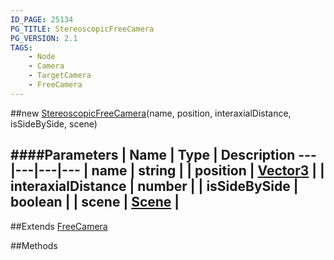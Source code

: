 ```yaml
---
ID_PAGE: 25134
PG_TITLE: StereoscopicFreeCamera
PG_VERSION: 2.1
TAGS:
    - Node
    - Camera
    - TargetCamera
    - FreeCamera
---
```

##new [StereoscopicFreeCamera](/classes/StereoscopicFreeCamera)(name, position, interaxialDistance, isSideBySide, scene)

####Parameters
 | Name | Type | Description
---|---|---|---
 | name | string | 
 | position | [Vector3](/classes/Vector3) | 
 | interaxialDistance | number | 
 | isSideBySide | boolean | 
 | scene | [Scene](/classes/Scene) | 
---

##Extends
 [FreeCamera](/classes/FreeCamera)


##Methods
